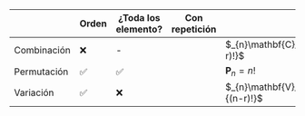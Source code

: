 
|             | Orden | ¿Toda los elemento? | Con repetición | Sin repetición                                            |
| ----------- | ----- | ------------------- | -------------- | --------------------------------------------------------- |
| Combinación | ❌     | -                   |                | $_{n}\mathbf{C}_{r}=\binom{n}{r}=\frac{n!}{r!(n-r)!}$     |
| Permutación | ✅     | ✅                   |                | $\mathbf{P}_{n}=n!$                                       |
| Variación   | ✅     | ❌                   |                | $_{n}\mathbf{V}_{r}=_{n}\mathbf{P}_{r}=\frac{n!}{(n-r)!}$ |

